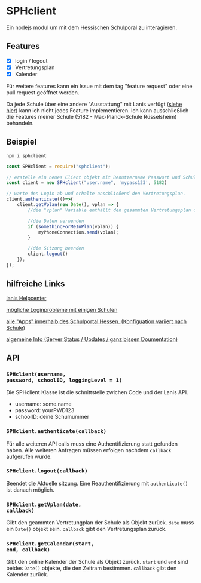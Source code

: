 # SPHclient
Ein nodejs modul um mit dem Hessischen Schulporal zu interagieren. 

## Features

- [x] login / logout
- [x] Vertretungsplan
- [x] Kalender

Für weitere features kann ein Issue mit dem tag "feature request" oder eine pull request geöffnet werden.

Da jede Schule über eine andere "Ausstattung" mit Lanis verfügt (<a href="https://info.schulportal.hessen.de/das-sph/sph-ueberblick/sph-lernsys/">siehe hier</a>) kann ich nicht jedes Feature implementieren. Ich kann ausschließlich die Features meiner Schule (5182 - Max-Planck-Schule Rüsselsheim) behandeln. 

## Beispiel
```bash
npm i sphclient
```

```javascript
const SPHclient = require("sphclient");

// erstelle ein neues Client objekt mit Benutzername Passwort und Schulnummer
const client = new SPHclient("user.name", 'mypass123', 5182)

// warte den Login ab und erhalte anschließend den Vertretungsplan.
client.authenticate(()=>{
    client.getVplan(new Date(), vplan => {
        //die "vplan" Variable enthällt den gesammten Vertretungsplan der Schule.

        //die Daten verwenden
        if (somethingForMeInPlan(vplan)) {
            myPhoneConnection.send(vplan);
        }

        //die Sitzung beenden
        client.logout()
    });
});
```

## hilfreiche Links
<a href="https://support.schulportal.hessen.de/knowledgebase.php">lanis Helpcenter</a>

<a href="https://support.schulportal.hessen.de/knowledgebase.php?article=1087">mögliche Loginprobleme mit einigen Schulen</a>

<a href="https://info.schulportal.hessen.de/das-sph/sph-ueberblick/sph-lernsys/"> alle "Apps" innerhalb des Schulportal Hessen. (Konfiguation variiert nach Schule)</a>

<a href="https://info.schulportal.hessen.de/">algemeine Info (Server Status / Updates / ganz bissen Doumentation)</a>

## API

### <code>SPHclient(username, password, schoolID, loggingLevel = 1)</code>
Die SPHclient Klasse ist die schnittstelle zwichen Code und der Lanis API.

- username: some.name
- password: yourPWD123
- schoolID: deine Schulnummer

### <code>SPHclient.authenticate(callback)</code>
Für alle weiteren API calls muss eine Authentifizierung statt gefunden haben. Alle weiteren Anfragen müssen erfolgen nachdem <code>callback</code> aufgerufen wurde.

### <code>SPHclient.logout(callback)</code>
Beendet die Aktuelle sitzung. Eine Reauthentifizierung mit <code>authenticate()</code> ist danach möglich.

### <code>SPHclient.getVplan(date, callback)</code>
Gibt den geammten Vertretungplan der Schule als Objekt zurück. <code>date</code> muss ein <code>Date()</code> objekt sein. <code>callback</code> gibt den Vertretungsplan zurück.

### <code>SPHclient.getCalendar(start, end, callback)</code>
Gibt den online Kalender der Schule als Objekt zurück. <code>start</code> und <code>end</code> sind beides <code>Date()</code> objekte, die den Zeitram bestimmen. <code>callback</code> gibt den Kalender zurück.